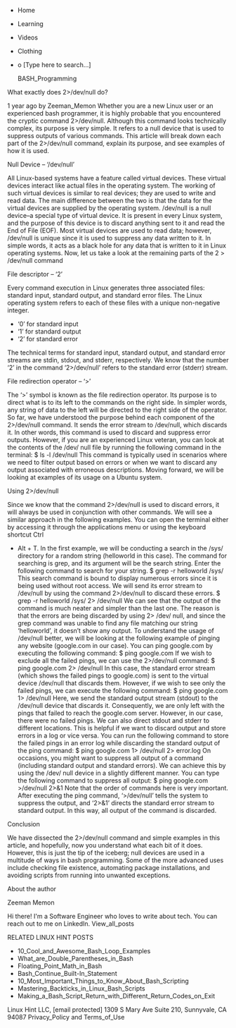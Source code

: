 





















































* Home
* Learning
* Videos
* Clothing
*
  o [Type here to search...]


   BASH_Programming


What exactly does 2>/dev/null do?

1 year ago
by Zeeman_Memon
Whether you are a new Linux user or an experienced bash programmer, it is
highly probable that you encountered the cryptic command 2>/dev/null. Although
this command looks technically complex, its purpose is very simple. It refers
to a null device that is used to suppress outputs of various commands. This
article will break down each part of the 2>/dev/null command, explain its
purpose, and see examples of how it is used.

Null Device – ‘/dev/null’

All Linux-based systems have a feature called virtual devices. These virtual
devices interact like actual files in the operating system. The working of such
virtual devices is similar to real devices; they are used to write and read
data. The main difference between the two is that the data for the virtual
devices are supplied by the operating system.
/dev/null is a null device–a special type of virtual device. It is present in
every Linux system, and the purpose of this device is to discard anything sent
to it and read the End of File (EOF). Most virtual devices are used to read
data; however, /dev/null is unique since it is used to suppress any data
written to it. In simple words, it acts as a black hole for any data that is
written to it in Linux operating systems.
Now, let us take a look at the remaining parts of the 2 > /dev/null command

File descriptor – ‘2’

Every command execution in Linux generates three associated files: standard
input, standard output, and standard error files. The Linux operating system
refers to each of these files with a unique non-negative integer.

* ‘0’ for standard input
* ‘1’ for standard output
* ‘2’ for standard error

The technical terms for standard input, standard output, and standard error
streams are stdin, stdout, and stderr, respectively.
We know that the number ‘2’ in the command ‘2>/dev/null’ refers to the standard
error (stderr) stream.

File redirection operator – ‘>’

The ‘>’ symbol is known as the file redirection operator. Its purpose is to
direct what is to its left to the commands on the right side. In simpler words,
any string of data to the left will be directed to the right side of the
operator.
So far, we have understood the purpose behind each component of the 2>/dev/null
command. It sends the error stream to /dev/null, which discards it. In other
words, this command is used to discard and suppress error outputs. However, if
you are an experienced Linux veteran, you can look at the contents of the /dev/
null file by running the following command in the terminal:
$ ls -l /dev/null
This command is typically used in scenarios where we need to filter output
based on errors or when we want to discard any output associated with erroneous
descriptions. Moving forward, we will be looking at examples of its usage on a
Ubuntu system.

Using 2>/dev/null

Since we know that the command 2>/dev/null is used to discard errors, it will
always be used in conjunction with other commands. We will see a similar
approach in the following examples. You can open the terminal either by
accessing it through the applications menu or using the keyboard shortcut Ctrl
+ Alt + T.
In the first example, we will be conducting a search in the /sys/ directory for
a random string (helloworld in this case). The command for searching is grep,
and its argument will be the search string. Enter the following command to
search for your string.
$ grep -r helloworld /sys/
This search command is bound to display numerous errors since it is being used
without root access. We will send its error stream to /dev/null by using the
command 2>/dev/null to discard these errors.
$ grep -r helloworld /sys/ 2> /dev/null
We can see that the output of the command is much neater and simpler than the
last one. The reason is that the errors are being discarded by using 2> /dev/
null, and since the grep command was unable to find any file matching our
string ‘helloworld’, it doesn’t show any output.
To understand the usage of /dev/null better, we will be looking at the
following example of pinging any website (google.com in our case). You can ping
google.com by executing the following command:
$ ping google.com
If we wish to exclude all the failed pings, we can use the 2>/dev/null command:
$ ping google.com 2> /dev/null
In this case, the standard error stream (which shows the failed pings to
google.com) is sent to the virtual device /dev/null that discards them.
However, if we wish to see only the failed pings, we can execute the following
command:
$ ping google.com 1> /dev/null
Here, we send the standard output stream (stdout) to the /dev/null device that
discards it. Consequently, we are only left with the pings that failed to reach
the google.com server. However, in our case, there were no failed pings. We can
also direct stdout and stderr to different locations. This is helpful if we
want to discard output and store errors in a log or vice versa. You can run the
following command to store the failed pings in an error log while discarding
the standard output of the ping command:
$ ping google.com 1> /dev/null 2> error.log
On occasions, you might want to suppress all output of a command (including
standard output and standard errors). We can achieve this by using the /dev/
null device in a slightly different manner. You can type the following command
to suppress all output:
$ ping google.com >/dev/null 2>&1
Note that the order of commands here is very important. After executing the
ping command, ‘>/dev/null’ tells the system to suppress the output, and ‘2>&1’
directs the standard error stream to standard output. In this way, all output
of the command is discarded.

Conclusion

We have dissected the 2>/dev/null command and simple examples in this article,
and hopefully, now you understand what each bit of it does. However, this is
just the tip of the iceberg; null devices are used in a multitude of ways in
bash programming. Some of the more advanced uses include checking file
existence, automating package installations, and avoiding scripts from running
into unwanted exceptions.


About the author


Zeeman Memon

Hi there! I'm a Software Engineer who loves to write about tech. You can reach
out to me on LinkedIn.
View_all_posts

RELATED LINUX HINT POSTS


* 10_Cool_and_Awesome_Bash_Loop_Examples
* What_are_Double_Parentheses_in_Bash
* Floating_Point_Math_in_Bash
* Bash_Continue_Built-In_Statement
* 10_Most_Important_Things_to_Know_About_Bash_Scripting
* Mastering_Backticks_in_Linux_Bash_Scripts
* Making_a_Bash_Script_Return_with_Different_Return_Codes_on_Exit

Linux Hint LLC, [email protected]
1309 S Mary Ave Suite 210, Sunnyvale, CA 94087
 Privacy_Policy and Terms_of_Use
